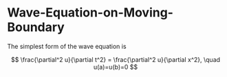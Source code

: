 # Wave-Equation-on-Moving-Boundary

The simplest form of the wave equation is

$$ \frac{\partial^2 u}{\partial t^2} = \frac{\partial^2 u}{\partial x^2}, \quad u(a)=u(b)=0 $$



